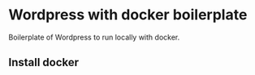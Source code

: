 # Wordpress with docker boilerplate
Boilerplate of Wordpress to run locally with docker.

## Install docker

